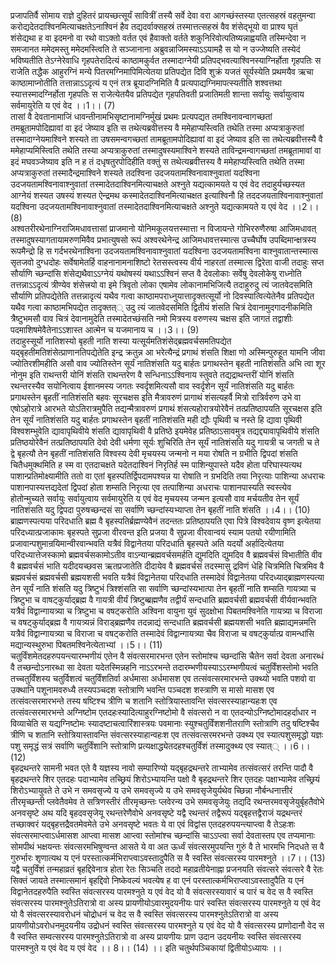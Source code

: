 

  
प्रजापतिर्वै सोमाय राज्ञे दुहितरं प्रायच्छत्सूर्यं सावित्रीं तस्यै सर्वे देवा वरा आगच्छंस्तस्या एतत्सहस्रं वहतुमन्वा करोद्यदेतदाश्विनमित्याचक्षतेऽनाश्विनं हैव तद्यदर्वाक्सहस्रं तस्मात्तत्सहस्रं वैव शंसेद्भूयो वा प्राश्य घृतं शंसेद्यथा ह वा इदमनो वा रथो वाऽक्तो वर्तत एवं हैवाक्तो वर्तते शकुनिरिवोत्पतिष्यन्नाह्वयति तस्मिन्देवा न समजानत ममेदमस्तु ममेदमस्त्विति ते सञ्जानाना अब्रुवन्नाजिमस्याऽऽयामहै स यो न उज्जेष्यति तस्येदं भविष्यतीति तेऽग्नेरेवाधि गृहपतेरादित्यं काष्ठामकुर्वत तस्मादाग्नेयी प्रतिपद्भवत्याश्विनस्याग्निर्होता गृहपतिः स राजेति तद्धैक आहुरग्निं मन्ये पितरमग्निमापिमित्येतया प्रतिपद्येत दिवि शुक्रं यजतं सूर्यस्येति प्रथमयैव ऋचा काष्ठामाप्नोतीति तत्तान्नाऽऽदृत्यं य एनं तत्र ब्रूयादग्निमिति वै प्रत्यपाद्यग्निमापत्स्यतीति शश्वत्तथा स्यात्तस्मादग्निर्होता गृहपतिः स राजेत्येतयैव प्रतिपद्येत गृहपतिवती प्रजातिमती शान्ता सर्वायुः सर्वायुत्वाय सर्वमायुरेति य एवं वेद ।।1।। (7)  
तासां वै देवतानामाजिं धावन्तीनामभिसृष्टानामग्निर्मुखं प्रथमः प्रत्यपद्यत तमश्विनावन्वागच्छतां तमब्रूतामपोदिह्यावां वा इदं जेष्याव इति स तथेत्यब्रवीत्तस्य वै ममेहाप्यस्त्विति तथेति तस्मा अप्यत्राकुरुतां तस्मादाग्नेयमाश्विने शस्यते ता उषसमन्वगच्छतां तामब्रूतामपोदिह्यावां वा इदं जेष्याव इति सा तथेत्यब्रवीत्तस्यै वै ममेहाप्यमिस्त्विति तथेति तस्या अप्यत्राकुरुतां तस्मादुषस्यमाश्विने शस्यते ताविन्द्रमन्वागच्छतां तमब्रूतामावां वा इदं मघवञ्जेष्याव इति न ह तं दधृषतुरपोदिहीति वक्तुं स तथेत्यब्रवीत्तस्य वै ममेहाप्यस्त्विति तथेति तस्मा अप्यत्राकुरुतां तस्मादैन्द्रमाश्विने शस्यते तदश्विना उदजयतामश्विनावाश्नुवातां यदश्विना उदजयतामश्विनावाश्नुवातां तस्मादेतदाश्विनमित्याचक्षते अश्नुते यद्यत्कामयते य एवं वेद तदाहुर्यच्छस्यत आग्नेयं शस्यत उषस्यं शस्यत ऐन्द्रमथ कस्मादेतदाश्विनमित्याचक्षत इत्याश्विनौ हि तददजयताश्विनावाश्नुवातां यदश्विना उदजयतामश्विनावाश्नुवातां तस्मादेतदाश्विनमित्याचक्षते अश्नुते यद्यत्कामयते य एवं वेद ।।2।। (8)  
अश्वतरीरथेनाग्निराजिमधावत्तासां प्राजमानो योनिमकूलयत्तस्मात्ता न विजायन्ते गोभिररुणैरुषा आजिमधावत् तस्मादुषस्यागतायामरुणमिवैव प्रभात्युषसो रूपं अश्वरथेनेन्द्र आजिमधावत्तस्मात्स उच्चैर्घोष उपब्दिमान्क्षत्रस्य रूपमैन्द्रो हि स गर्दभरथेनाश्विना उदजयतामश्विनावाश्नुवातां यदश्विना उदजयतामश्विना वाश्नुवातान्तस्मात्स सृतजवो दुग्धदोहः सर्वेषामेतर्हि वाहनानामनाशिष्टो रेतसस्त्वस्य वीर्य नाहरतां तस्मात्स द्विरेता वाजी तदाहुः सप्त सौर्याणि च्छन्दांसि शंसेद्यथैवाऽऽग्नेयं यथोषस्यं यथाऽऽश्विनं सप्त वै देवलोकाः सर्वेषु देवलोकेषु राध्नोति तत्तन्नाऽऽदृत्यं त्रीण्येव शंसेत्त्रयो वा इमे त्रिवृतो लोका एषामेव लोकानामभिजित्यै तदाहुरुदु त्यं जातवेदसमिति सौर्याणि प्रतिपद्येतेति तत्तन्नादृत्यं यथैव गत्वा काष्ठामपराध्नुयात्तादृक्तत्सूर्यो नो दिवस्पात्वित्येतेनैव प्रतिपद्येत यथैव गत्वा काष्ठामभिपद्येत तादृक्तत्् उदु त्यं जातवेदसमिति द्वितीयं शंसति चित्रं देवानामुदगादनीकमिति त्रैष्टुभमसौ वाव चित्रं देवानामुदेति तस्मादेतच्छंसति नमो मित्रस्य वरुणस्य चक्षस इति जागतं तद्वाशीः पदमाशिषमेवैतेनाऽऽशास्त आत्मेन च यजमानाय च ।।3।। (9)  
तदाहुस्सूर्यो नातिशस्यो बृहती नाति शस्या यत्सूर्यमतिशंसेद्ब्रह्मवर्चसमतिपद्येत यद्बृहतीमतिशंसेत्प्राणानतिपद्येतेति इन्द्र क्रतुन्न आ भरेत्यैन्द्रं प्रगाथं शंसति शिक्षा णो अस्मिन्पुरुहूत यामनि जीवा ज्योतिरशीमहीति असौ वाव ज्योतिस्तेन सूर्यं नातिशंसति यदु बार्हतः प्रगाथस्तेन बृहती नातिशंसति अभि त्वा शूर नोनुम इति राथन्तरी योनिं शंसति राथन्तरेण वै सन्धिनाऽऽश्विनाय स्तुवते तद्यद्राथन्तरीं योनिं शंसति रथन्तरस्यैव सयोनित्वाय ईशानमस्य जगतः स्वर्दृशमित्यसौ वाव स्वर्दृशेन सूर्यं नातिशंसति यदु बार्हतः प्रगाथस्तेन बृहतीं नातिशंसति बहवः सूरचक्षस इति मैत्रावरुणं प्रागाथं शंसत्यहर्वै मित्रो रात्रिर्वरुण उभे वा एषोऽहोरात्रे आरभते योऽतिरात्रमुपैति तद्यन्मैत्रावरुणं प्रगाथं शंसत्यहोरात्रयोरेवैनं तत्प्रतिष्ठापयति सूरचक्षस इति तेन सूर्यं नातिशंसति यदु बार्हतः प्रगाथस्तेन बृहतीं नातिशंसति मही द्यौः पृथिवी च नस्ते हि द्यावा पृथिवी विश्वशम्भुवेति द्यावापृथिवीये शंसति द्यावापृथिवी वै प्रतिष्ठे इयमेवेह प्रतिष्ठाऽसावमुत्र तद्यद्द्यावापृथिवीये शंसति प्रतिष्ठयोरेवैनं तत्प्रतिष्ठापयति देवो देवी धर्मणा सूर्यः शुचिरिति तेन सूर्यं नातिशंसति यदु गायत्री च जगती च ते द्वे बृहत्यौ तेन बृहतीं नातिशंसति विश्वस्य देवी मृचयस्य जन्मनो न मया रोषति न ग्रभीति द्विपदां शंसति चितैधमुक्थमिति ह स्म वा एतदाचक्षते यदेतदाश्विनं निरृतिर्ह स्म पाशिन्युपास्ते यदैव होता परिघास्यत्यथ पाशान्प्रतिमोक्ष्यामीति ततो वा एतां बृहस्पतिर्द्विपदामपश्यन्न या रोषाति न ग्रभदिति तया निरृत्याः पाशिन्या अधराचः पाशानपास्यत्तद्यदेतां द्विपदां होता शम्सति निरृत्या एव तत्पाशिन्या अधराचः पाशानपास्यति स्वस्त्येव होतोन्मुच्यते सर्वायुः सर्वायुत्वाय सर्वमायुरेति य एवं वेद मृचयस्य जन्मन इत्यसौ वाव मर्चयतीव तेन सूर्यं नातिशंसति यदु द्विपदा पुरुषच्छन्दसं सा सर्वाणि च्छन्दांस्यभ्याप्ता तेन बृहतीं नाति शंसति ।।4।। (10)  
ब्राह्मणस्पत्यया परिदधाति ब्रह्म वै बृहस्पतिर्ब्रह्मण्येवैनं तदन्ततः प्रतिष्ठापयति एवा पित्रे विश्वदेवाय वृष्ण इत्येतया परिदध्यात्प्रजाकामः बृहस्पते सुप्रजा वीरवन्त इति प्रजया वै सुप्रजा वीरवान्वयं स्याम पतयो रयीणामिति प्रजावान्पशुमान्रयिमान्वीरवान्भवति यत्रैवं विद्वानेतया परिदधाति बृहस्पते अति यदर्यो अर्हादित्येतया परिदध्यात्तेजस्कामो ब्रह्मवर्चसकामोऽतीव वाऽन्यान्ब्रह्मवर्चसमर्हति द्युमदिति द्युमदिव वै ब्रह्मवर्चसं विभातीति वीव वै ब्रह्मवर्चसं भाति यदीदयच्छवस ऋतप्रजातेति दीदायेव वै ब्रह्मवर्चसं तदस्मासु द्रविणं धेहि चित्रमिति चित्रमिव वै ब्रह्मवर्चसं ब्रह्मवर्चसी ब्रह्मयशसी भवति यत्रैवं विद्वानेतया परिदधाति तस्मादेवं विद्वानेतया परिदध्याद्ब्राह्मणस्पत्या तेन सूर्यं नाति शंसति यदु त्रिष्टुभं त्रिश्शंसति सा सर्वाणि च्छन्दांस्यभात्पा तेन बृहतीं नाति शम्सति गायत्र्या च त्रिष्टुभा च वाषट्कुर्याद्ब्रह्म वै गायत्री वीर्यं त्रिष्टुब्ब्रह्मणैव तद्वीर्यं सन्दधाति ब्रह्मवर्चसी ब्रह्मवर्चसी वीर्यवान्भवति यत्रैवं विद्वान्गायत्र्या च त्रिष्टुभा च वषट्करोति अश्विना वायुना युवं सुदक्षोभा पिबतमश्विनेति गायत्र्या च विराजा च वषट्कुर्याद्ब्रह्म वै गायत्र्यन्नं विराड्ब्रह्मणैव तदन्नाद्यं सन्दधाति ब्रह्मवर्चसी ब्रह्मयशसी भवति ब्रह्माद्यमन्नमत्ति यत्रैवं विद्वान्गायत्र्या च विराजा च वषट्करोति तस्मादेवं विद्वान्गायत्र्या चैव विराजा च वषट्कुर्यात्प्र वामन्धांसि मद्यान्यस्थुरुभा पिबतमश्विनेत्येताभ्यां ।।5।। (11)  
चतुर्विंशमेतदहरुपयन्त्यारम्भणीयं एतेन वै संवत्सरमारभन्त एतेन स्तोमांश्च च्छन्दांसि चैतेन सर्वा देवता अनारब्धं वै तच्छन्दोऽनारब्धा सा देवता यदेतस्मिन्नहनि नाऽऽरभन्ते तदारम्भणीयस्याऽऽरम्भणीयत्वं चतुर्विंशस्तोमो भवति तच्चतुर्विंशस्य चतुर्विशत्वं चतुर्विंशतिर्वा अर्धमासा अर्धमासश एव तत्संवत्सरमारभन्ते उक्थ्यो भवति पशवो वा उक्थानि पशूनामवरुध्यै तस्यपञ्चदश स्तोत्राणि भवन्ति पञ्चदश शस्त्राणि स मासो मासश एव तत्संवत्सरमारभन्ते तस्य षष्टिश्च त्रीणि च शतानि स्तोत्रियास्तावन्ति संवत्सरस्याहान्यहःश एव तत्संवत्सरमारभन्ते अग्निष्टोम एतदहःस्यादित्याहुरग्निष्टोमो वै संवत्सरो न वा एतदन्योऽग्निष्टोमादहर्दाधार न विव्याचेति स यद्यग्निष्टोमः स्यादष्टाचत्वारिंशास्त्रयः पवमानाः स्युश्चतुर्विंशशनीतराणि स्तोत्राणि तदु षष्टिश्चैव त्रीणि च शतानि स्तोत्रियास्तावन्ति संवत्सरस्याहान्वहःश एव तत्संवत्सरमरभन्ते उक्थ्य एव स्यात्पशुसमृद्धो यज्ञः पशु समृद्धं सत्रं सर्वाणि चतुर्विंशानि स्तोत्राणि प्रत्यक्षाद्ध्येतदहश्चतुर्विंशं तस्मादुक्थ्य एव स्यात्् ।।6।। (12)  
बृहद्रथन्तरे सामनी भवत एते वै यज्ञस्य नावो सम्पारिण्यो यद्बृहद्रथन्तरे ताभ्यामेव तत्संवत्सरं तरन्ति पादौ वै बृहद्रथन्तरे शिर एतदहः पदाभ्यामेव तच्छ्रियं शिरोऽभ्यायन्ति पक्षो वै बृहद्रथन्तरे शिर एतदहः पक्षाभ्यामेव तच्छ्रियं शिरोऽभ्यायुवते ते उभे न समवसृज्ये य उभे समवसृज्ये य उभे समवसृजेयुर्यथेव च्छिन्ना नौर्बन्धनात्तीरं तीरमृच्छन्ती प्लवेतैवमेव ते सत्रिणस्तीरं तीरमृच्छन्तः प्लवेरन्य उभे समवसृजेयुः तद्यदि रथन्तरमवसृजेयुर्बृहतैवोभे अनवसृष्टे अथ यदि बृहदवसृजेयू रथन्तरेणैवोभे अनवसृष्टे यद्वै रथन्तरं तद्वैरूपं यद्बृहत्तद्वैराजं यद्रथन्तरं तच्छाक्वरं यद्बृहत्तद्रैवतमेवमेते उभे अनवसृष्टे भवतः ये वा एवं विद्वांस एतदहरुपयन्त्याप्त्वा वै तेऽहःशः संवत्सरमाप्त्वाऽर्धमासश आप्त्वा मासश आप्त्वा स्तोमांश्च च्छन्दांसि चाऽऽप्त्वा सर्वा देवतास्तप एव तप्यमानाः सोमपीथं भक्षयन्तः संवत्सरमभिषुण्वन्त आसते ये वा अत ऊर्ध्वं संवत्सरमुपयन्ति गुरुं वै ते भारमभि निदधते स वै गुरुर्भारः शृणात्यथ य एनं परस्तात्कर्मभिराप्त्वाऽवस्तादुपैति स वै स्वस्ति संवत्सरस्य पारमश्नुते ।।7।। (13)  
यद्वै चतुर्विंशं तन्महाव्रतं बृहद्दिवेनात्र होता रेतः सिञ्चति तददो महाव्रतीयेनाह्ना प्रजनयति संवत्सरे संवत्सरे वै रेतः सिक्तं जायते तस्मात्समानं बृहद्दिवो निष्केवल्यं भवत्येष ह वा एनं परस्तात्कर्मभिराप्त्वाऽवस्तादुपैति य एनं विद्वानेतदहरुपैति स्वस्ति संवत्सरस्य पारमश्नुते य एवं वेद यो वै संवत्सरस्यावारं च पारं च वेद स वै स्वस्ति संवत्सरस्य पारमश्नुतेऽतिरात्रो वा अस्य प्रायणीयोऽवारमुदयनीयः पारं स्वस्ति संवत्सरस्य पारमश्नुते य एवं वेद यो वै संवत्सरस्यावरोधनं चोद्रोधनं च वेद स वै स्वस्ति संवत्सरस्य पारमश्नुतेऽतिरात्रो वा अस्य प्रायणीयोऽवरोधनमुदयनीय उद्रोधनं स्वस्ति संवत्सरस्य पारमश्नुते य एवं वेद यो वै संवत्सरस्य प्राणोदानौ वेद स वै स्वस्ति सम्वत्सरस्य पारमश्नुतेऽतिरात्रो वा अस्य प्रायणीयः प्राण उदान उदयनीयः स्वस्ति संवत्सरस्य पारमश्नुते य एवं वेद य एवं वेद ।। 8।। (14) ।। इति चतुर्थपञ्चिकायां द्वितीयोऽध्यायः ।।  
